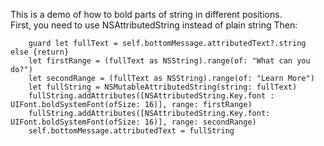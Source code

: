 This is a demo of how to bold parts of string in different positions.    
First, you need to use NSAttributedString instead of plain string
Then:

        guard let fullText = self.bottomMessage.attributedText?.string else {return}
        let firstRange = (fullText as NSString).range(of: "What can you do?")
        let secondRange = (fullText as NSString).range(of: "Learn More")
        let fullString = NSMutableAttributedString(string: fullText)
        fullString.addAttributes([NSAttributedString.Key.font : UIFont.boldSystemFont(ofSize: 16)], range: firstRange)
        fullString.addAttributes([NSAttributedString.Key.font: UIFont.boldSystemFont(ofSize: 16)], range: secondRange)
        self.bottomMessage.attributedText = fullString
